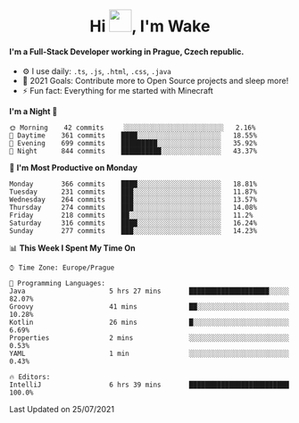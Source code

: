<h1 align="center">Hi <img src="https://raw.githubusercontent.com/MrWakeCZ/MrWakeCZ/master/Hi.gif" width="40px" />, I'm Wake</h1>

#### I'm a Full-Stack Developer working in Prague, Czech republic.
- ⚙️ I use daily: `.ts`, `.js`, `.html`, `.css`, `.java`
- 🥅 2021 Goals: Contribute more to Open Source projects and sleep more!
- ⚡ Fun fact: Everything for me started with Minecraft

<!--START_SECTION:waka-->
**I'm a Night 🦉** 

```text
🌞 Morning    42 commits     ░░░░░░░░░░░░░░░░░░░░░░░░░   2.16% 
🌆 Daytime    361 commits    ████░░░░░░░░░░░░░░░░░░░░░   18.55% 
🌃 Evening    699 commits    █████████░░░░░░░░░░░░░░░░   35.92% 
🌙 Night      844 commits    ██████████░░░░░░░░░░░░░░░   43.37%

```
📅 **I'm Most Productive on Monday** 

```text
Monday       366 commits    ████░░░░░░░░░░░░░░░░░░░░░   18.81% 
Tuesday      231 commits    ███░░░░░░░░░░░░░░░░░░░░░░   11.87% 
Wednesday    264 commits    ███░░░░░░░░░░░░░░░░░░░░░░   13.57% 
Thursday     274 commits    ███░░░░░░░░░░░░░░░░░░░░░░   14.08% 
Friday       218 commits    ██░░░░░░░░░░░░░░░░░░░░░░░   11.2% 
Saturday     316 commits    ████░░░░░░░░░░░░░░░░░░░░░   16.24% 
Sunday       277 commits    ███░░░░░░░░░░░░░░░░░░░░░░   14.23%

```


📊 **This Week I Spent My Time On** 

```text
⌚︎ Time Zone: Europe/Prague

💬 Programming Languages: 
Java                     5 hrs 27 mins       ████████████████████░░░░░   82.07% 
Groovy                   41 mins             ██░░░░░░░░░░░░░░░░░░░░░░░   10.28% 
Kotlin                   26 mins             █░░░░░░░░░░░░░░░░░░░░░░░░   6.69% 
Properties               2 mins              ░░░░░░░░░░░░░░░░░░░░░░░░░   0.53% 
YAML                     1 min               ░░░░░░░░░░░░░░░░░░░░░░░░░   0.43%

🔥 Editors: 
IntelliJ                 6 hrs 39 mins       █████████████████████████   100.0%

```


 Last Updated on 25/07/2021
<!--END_SECTION:waka-->
